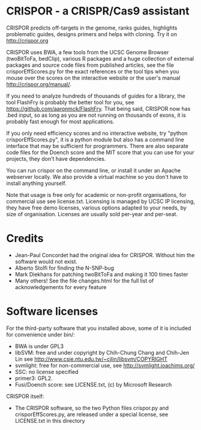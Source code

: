 # CRISPOR - a CRISPR/Cas9 assistant 

CRISPOR predicts off-targets in the genome, ranks guides, highlights
problematic guides, designs primers and helps with cloning.  Try it on
http://crispor.org

CRISPOR uses BWA, a few tools from the UCSC Genome Browser (twoBitToFa, bedClip),
various R packages and a huge collection of external packages and source code files
from published articles, see the file crisporEffScores.py for the exact references or 
the tool tips when you mouse over the scores on the interactive website or the user's
manual http://crispor.org/manual/.

If you need to analyze hundreds of thousands of guides for a library, the tool FlashFry is
probably the better tool for you, see https://github.com/aaronmck/FlashFry. That being said, CRISPOR 
now has .bed input, so as long as you are not running on thousands of exons, it is probably
fast enough for most applications.

If you only need efficiency scores and no interactive website, try "python
crisporEffScores.py", it is a python module but also has a command line
interface that may be sufficient for programmers. There are also separate code files
for the Doench score and the MIT score that you can use for your projects, they 
don't have dependencies.

You can run crispor on the command line, or install it under an Apache webserver locally.
We also provide a virtual machine so you don't have to install anything yourself.

Note that usage is free only for academic or non-profit organisations, for commercial use
see license.txt. Licensing is managed by UCSC IP licensing, they have free demo licenses, 
various options adapted to your needs, by size of organisation. Licenses are
usually sold per-year and per-seat.

# Credits
* Jean-Paul Concordet had the original idea for CRISPOR. Without him the software would not exist.
* Alberto Stolfi for finding the N-SNP-bug
* Mark Diekhans for patching twoBitToFa and making it 100 times faster
* Many others! See the file changes.html for the full list of acknowledgements for every feature

# Software licenses

For the third-party software that you installed above, some of it is included for convenience under bin/:

* BWA is under GPL3
* libSVM: free and under copyright by Chih-Chung Chang and Chih-Jen Lin see http://www.csie.ntu.edu.tw/~cjlin/libsvm/COPYRIGHT
* svmlight: free for non-commercial use, see http://svmlight.joachims.org/
* SSC: no license specified
* primer3: GPL2.
* Fusi/Doench score: see LICENSE.txt, (c) by Microsoft Research

CRISPOR itself:

* The CRISPOR software, so the two Python files crispor.py and crisporEffScores.py, are released under a special license, see LICENSE.txt in this directory
